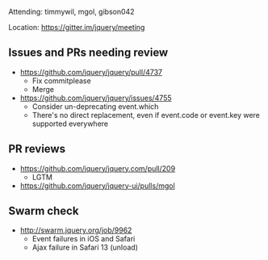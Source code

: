 Attending: timmywil, mgol, gibson042

Location: https://gitter.im/jquery/meeting

## Issues and PRs needing review
* https://github.com/jquery/jquery/pull/4737
	- Fix commitplease
	- Merge
* https://github.com/jquery/jquery/issues/4755
	- Consider un-deprecating event.which
	- There's no direct replacement, even if event.code or event.key were supported everywhere

## PR reviews
* https://github.com/jquery/jquery.com/pull/209
	- LGTM
* https://github.com/jquery/jquery-ui/pulls/mgol

## Swarm check
* http://swarm.jquery.org/job/9962
	- Event failures in iOS and Safari
	- Ajax failure in Safari 13 (unload)
